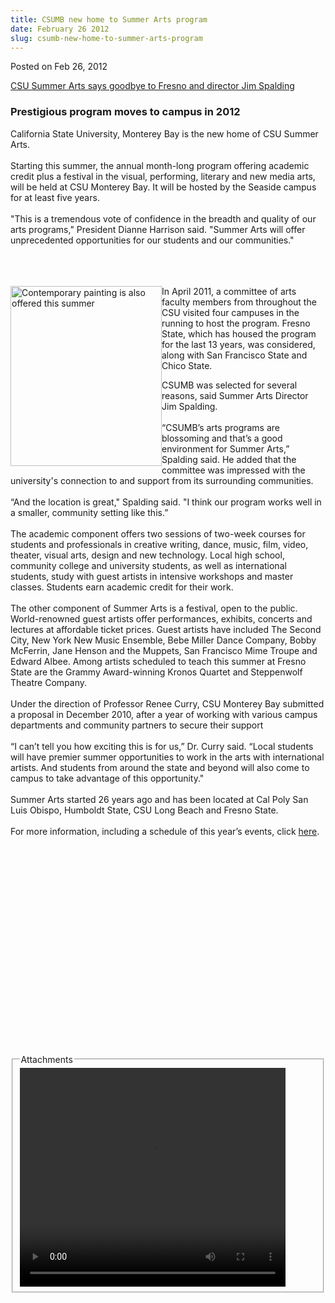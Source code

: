 ```yaml
---
title: CSUMB new home to Summer Arts program
date: February 26 2012
slug: csumb-new-home-to-summer-arts-program
---
```


 



<span class="date">Posted on Feb 26, 2012    </span>
<p><a href="https://www.calstate.edu/pa/News/2011/Story/curtainsup.shtml" rel="nofollow">CSU Summer Arts says goodbye to Fresno and director Jim
Spalding</a></p>
<h3>Prestigious program moves to campus in 2012</h3>
<p>California State University, Monterey Bay is the new home of CSU
Summer Arts.<br>
<br>
Starting this summer, the annual month-long program offering
academic credit plus a festival in the visual, performing, literary
and new media arts, will be held at CSU Monterey Bay. It will be
hosted by the Seaside campus for at least five years.<br>
<br>
&quot;This is a tremendous vote of confidence in the breadth and quality
of our arts programs,&quot; President Dianne Harrison said. &quot;Summer Arts
will offer unprecedented opportunities for our students and our
communities.&quot;</br></br></br></br></p>
<p><img alt="Contemporary painting is also offered this summer" src="https://news.csumb.edu/sites/default/files/65/attachments/news/images/contemporary-rotate.gif" style="float:left; width:242px; height:288px">In April 2011, a
committee of arts faculty members from throughout the CSU visited
four campuses in the running to host the program. Fresno State,
which has housed the program for the last 13 years, was considered,
along with San Francisco State and Chico State.</img></p>
<p>CSUMB was selected for several reasons, said Summer Arts
Director Jim Spalding.<br>
<br>
&#x201C;CSUMB&#x2019;s arts programs are blossoming and that&#x2019;s a good environment
for Summer Arts,&#x201D; Spalding said. He added that the committee was
impressed with the university&apos;s connection to and support from its
surrounding communities.<br>
<br>
&#x201C;And the location is great,&quot; Spalding said. &quot;I think our program
works well in a smaller, community setting like this.&#x201D;<br>
<br>
The academic component offers two sessions of two-week courses for
students and professionals in creative writing, dance, music, film,
video, theater, visual arts, design and new technology. Local high
school, community college and university students, as well as
international students, study with guest artists in intensive
workshops and master classes. Students earn academic credit for
their work.<br>
<br>
The other component of Summer Arts is a festival, open to the
public. World-renowned guest artists offer performances, exhibits,
concerts and lectures at affordable ticket prices. Guest artists
have included The Second City, New York New Music Ensemble, Bebe
Miller Dance Company, Bobby McFerrin, Jane Henson and the Muppets,
San Francisco Mime Troupe and Edward Albee. Among artists scheduled
to teach this summer at Fresno State are the Grammy Award-winning
Kronos Quartet and Steppenwolf Theatre Company.<br>
<br>
Under the direction of Professor Renee Curry, CSU Monterey Bay
submitted a proposal in December 2010, after a year of working with
various campus departments and community partners to secure their
support<br>
<br>
&#x201C;I can&#x2019;t tell you how exciting this is for us,&#x201D; Dr. Curry said.
&#x201C;Local students will have premier summer opportunities to work in
the arts with international artists. And students from around the
state and beyond will also come to campus to take advantage of this
opportunity.&quot;<br>
<br>
Summer Arts started 26 years ago and has been located at Cal Poly
San Luis Obispo, Humboldt State, CSU Long Beach and Fresno
State.<br>
<br>
For more information, including a schedule of this year&#x2019;s events,
click <a href="https://www.csusummerarts.org." rel="nofollow">here</a>.</br></br></br></br></br></br></br></br></br></br></br></br></br></br></br></br></p>
<p>&#xA0;</p>
<p><br>
&#xA0;</br></p>
<fieldset class="fieldgroup group-attachments">
<legend>Attachments</legend>
<div class="field field-type-emvideo field-field-attach-video">
<div class="field-items">
<div class="field-item odd">
<div class="emvideo emvideo-video emvideo-youtube">
<div class="emfield-emvideo emfield-emvideo-youtube">
<div id="emvideo-youtube-flash-wrapper-1">
<!--<object type="application/x-shockwave-flash" height="350" width="425" data="https://www.youtube.com/v/IdJixs_JQ5g&amp;rel=0&amp;enablejsapi=1&amp;playerapiid=ytplayer&amp;fs=1" id="emvideo-youtube-flash-1">
          <param name="movie" value="https://www.youtube.com/v/IdJixs_JQ5g&amp;rel=0&amp;enablejsapi=1&amp;playerapiid=ytplayer&amp;fs=1" />
          <param name="allowScriptAccess" value="sameDomain"/>
          <param name="quality" value="best"/>
          <param name="allowFullScreen" value="true"/>
          <param name="bgcolor" value="#FFFFFF"/>
          <param name="scale" value="noScale"/>
          <param name="salign" value="TL"/>
          <param name="FlashVars" value="playerMode=embedded" />
          <param name="wmode" value="transparent" />
        </object>-->
<video controls="" width="425" height="350">
<source src="https://r17---sn-o097zne6.googlevideo.com/videoplayback?ipbits=0&amp;ratebypass=yes&amp;initcwndbps=4141250&amp;ip=198.189.249.65&amp;upn=f4585VzCMeU&amp;dur=311.751&amp;source=youtube&amp;mm=31&amp;ms=au&amp;id=o-ACD4vJxJ80R4294pYuGoiJQ4HdmMwAdrIdGO90QbY9eT&amp;fexp=900718,907263,916104,923368,927622,929821,930676,936121,9406392,941004,943917,947225,948124,952302,952605,952901,955301,957103,957105,957201,959701&amp;mv=m&amp;pl=23&amp;mt=1422326713&amp;sparams=dur,id,initcwndbps,ip,ipbits,itag,mm,ms,mv,pl,ratebypass,source,upn,expire&amp;expire=1422348386&amp;sver=3&amp;key=yt5&amp;itag=18&amp;signature=0DCF0FA010B24E9B27B9E823C74849F5258747E9.8D68EC718DDE46E22789E66155503500D84A067E&amp;name=IdJixs_JQ5g" type="video/mp4"/></video></div>
</div>
</div>
</div>
</div>
</div>
</fieldset>





 
